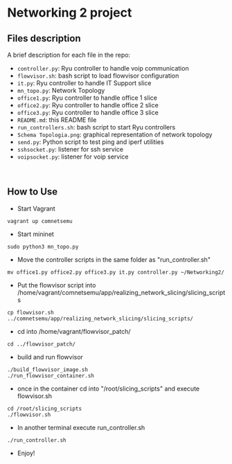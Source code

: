# Networking 2 project

## Files description
A brief description for each file in the repo:
- `controller.py`: Ryu controller to handle voip communication
- `flowvisor.sh`: bash script to load flowvisor configuration 
- `it.py`: Ryu controller to handle IT Support slice
- `mn_topo.py`: Network Topology
- `office1.py`: Ryu controller to handle office 1 slice
- `office2.py`: Ryu controller to handle office 2 slice
- `office3.py`: Ryu controller to handle office 3 slice
- `README.md`: this README file
- `run_controllers.sh`: bash script to start Ryu controllers
- `Schema Topologia.png`: graphical representation of network topology
- `send.py`: Python script to test ping and iperf utilities
- `sshsocket.py`: listener for ssh service
- `voipsocket.py`: listener for voip service

<br>

## How to Use
- Start Vagrant
```
vagrant up comnetsemu
```

- Start mininet
```
sudo python3 mn_topo.py
```

- Move the controller scripts in the same folder as "run_controller.sh"
```
mv office1.py office2.py office3.py it.py controller.py ~/Networking2/
```

- Put the flowvisor script into /home/vagrant/comnetsemu/app/realizing_network_slicing/slicing_scripts
```
cp flowvisor.sh ../comnetsemu/app/realizing_network_slicing/slicing_scripts/
```

- cd into /home/vagrant/flowvisor_patch/
```
cd ../flowvisor_patch/
```

- build and run flowvisor
```
./build_flowvisor_image.sh
./run_flowvisor_container.sh 
```

- once in the container cd into "/root/slicing_scripts" and execute flowvisor.sh
```
cd /root/slicing_scripts
./flowvisor.sh
```

- In another terminal execute run_controller.sh
```
./run_controller.sh
```

- Enjoy!

